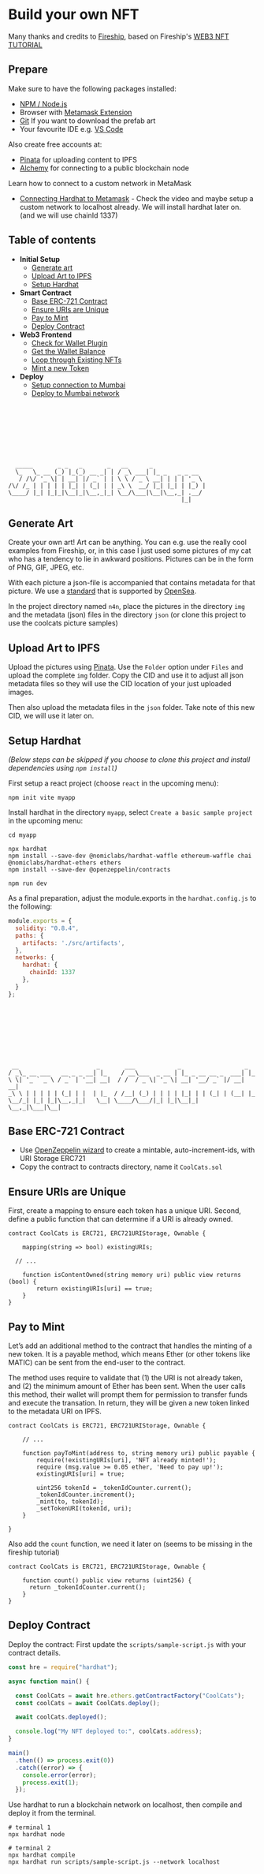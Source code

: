 # Build your own NFT

Many thanks and credits to [Fireship](https://fireship.io/), based on Fireship's [WEB3 NFT TUTORIAL](https://fireship.io/lessons/web3-solidity-hardhat-react-tutorial/)

## Prepare

Make sure to have the following packages installed:

* [NPM / Node.js](https://nodejs.org/en/download/)
* Browser with [Metamask Extension](https://metamask.io/download/)
* [Git](https://git-scm.com/downloads) If you want to download the prefab art
* Your favourite IDE e.g. [VS Code](https://code.visualstudio.com/)

Also create free accounts at:

* [Pinata](https://pinata.cloud) for uploading content to IPFS
* [Alchemy](https://www.alchemy.com/) for connecting to a public blockchain node

Learn how to connect to a custom network in MetaMask

* [Connecting Hardhat to Metamask](https://www.youtube.com/watch?v=FTDEX3S1eqU) - Check the video and maybe setup a custom network to localhost already. We will install hardhat later on. (and we will use chainId 1337)

## Table of contents

* **Initial Setup**
  * [Generate art](#generate-art)
  * [Upload Art to IPFS](#upload-art-to-ipfs)
  * [Setup Hardhat](#setup-hardhat)
* **Smart Contract**
  * [Base ERC-721 Contract](#base-erc-721-contract)
  * [Ensure URIs are Unique](#ensure-uris-are-unique)
  * [Pay to Mint](#pay-to-mint)
  * [Deploy Contract](#deploy-contract)
* **Web3 Frontend**
  * [Check for Wallet Plugin](#check-for-wallet-plugin)
  * [Get the Wallet Balance](#get-the-wallet-balance)
  * [Loop through Existing NFTs](#loop-through-existing-nfts)
  * [Mint a new Token](#mint-a-new-token)
* **Deploy**
  * [Setup connection to Mumbai](#setup-connection-to-mumbai)
  * [Deploy to Mumbai network](#deploy-to-mumbai-network)

<br><br><br><br><br><br>

```console
  _____       _ _   _       _   __      _
  \_   \_ __ (_) |_(_) __ _| | / _\ ___| |_ _   _ _ __
   / /\/ '_ \| | __| |/ _` | | \ \ / _ \ __| | | | '_ \
/\/ /_ | | | | | |_| | (_| | | _\ \  __/ |_| |_| | |_) |
\____/ |_| |_|_|\__|_|\__,_|_| \__/\___|\__|\__,_| .__/
                                                 |_|
```

## Generate Art

Create your own art! Art can be anything. You can e.g. use the really cool examples from Fireship, or, in this case I just used some pictures of my cat who has a tendency to lie in awkward positions. Pictures can be in the form of PNG, GIF, JPEG, etc.

With each picture a json-file is accompanied that contains metadata for that picture. We use a [standard](https://docs.opensea.io/docs/metadata-standards) that is supported by [OpenSea](https://opensea.io/).

In the project directory named `n4n`, place the pictures in the directory `img` and the metadata (json) files in the directory `json` (or clone this project to use the coolcats picture samples)

## Upload Art to IPFS

Upload the pictures using [Pinata](https://pinata.cloud/). Use the `Folder` option under `Files` and upload the complete `img` folder. Copy the CID and use it to adjust all json metadata files so they will use the CID location of your just uploaded images.

Then also upload the metadata files in the `json` folder. Take note of this new CID, we will use it later on.

## Setup Hardhat

*(Below steps can be skipped if you choose to clone this project and install dependencies using `npm install`)*

First setup a react project (choose `react` in the upcoming menu):

```console
npm init vite myapp
```

Install hardhat in the directory `myapp`, select `Create a basic sample project` in the upcoming menu:

```console
cd myapp

npx hardhat
npm install --save-dev @nomiclabs/hardhat-waffle ethereum-waffle chai @nomiclabs/hardhat-ethers ethers
npm install --save-dev @openzeppelin/contracts

npm run dev
```

As a final preparation, adjust the module.exports in the `hardhat.config.js` to the following:

```js
module.exports = {
  solidity: "0.8.4",
  paths: {
    artifacts: './src/artifacts',
  },
  networks: {
    hardhat: {
      chainId: 1337
    },
  }
};
```

<br><br><br><br><br><br>

```console
 __                      _       ___            _                  _
/ _\_ __ ___   __ _ _ __| |_    / __\___  _ __ | |_ _ __ __ _  ___| |_
\ \| '_ ` _ \ / _` | '__| __|  / /  / _ \| '_ \| __| '__/ _` |/ __| __|
_\ \ | | | | | (_| | |  | |_  / /__| (_) | | | | |_| | | (_| | (__| |_
\__/_| |_| |_|\__,_|_|   \__| \____/\___/|_| |_|\__|_|  \__,_|\___|\__|

```

## Base ERC-721 Contract

* Use [OpenZeppelin wizard](https://docs.openzeppelin.com/contracts/4.x/wizard) to create a mintable, auto-increment-ids, with URI Storage ERC721
* Copy the contract to contracts directory, name it `CoolCats.sol`

## Ensure URIs are Unique

First, create a mapping to ensure each token has a unique URI. Second, define a public function that can determine if a URI is already owned.

```solidity
contract CoolCats is ERC721, ERC721URIStorage, Ownable {

    mapping(string => bool) existingURIs;

  // ...

    function isContentOwned(string memory uri) public view returns (bool) {
        return existingURIs[uri] == true;
    }
}
```

## Pay to Mint

Let’s add an additional method to the contract that handles the minting of a new token. It is a payable method, which means Ether (or other tokens like MATIC) can be sent from the end-user to the contract.

The method uses require to validate that (1) the URI is not already taken, and (2) the minimum amount of Ether has been sent. When the user calls this method, their wallet will prompt them for permission to transfer funds and execute the transation. In return, they will be given a new token linked to the metadata URI on IPFS.

```solidity
contract CoolCats is ERC721, ERC721URIStorage, Ownable {

    // ...

    function payToMint(address to, string memory uri) public payable {
        require(!existingURIs[uri], 'NFT already minted!');
        require (msg.value >= 0.05 ether, 'Need to pay up!');
        existingURIs[uri] = true;

        uint256 tokenId = _tokenIdCounter.current();
        _tokenIdCounter.increment();
        _mint(to, tokenId);
        _setTokenURI(tokenId, uri);
    }

}
```

Also add the `count` function, we need it later on (seems to be missing in the fireship tutorial)

```solidity
contract CoolCats is ERC721, ERC721URIStorage, Ownable {

    function count() public view returns (uint256) {
      return _tokenIdCounter.current();
    }
}
```

## Deploy Contract

Deploy the contract: First update the `scripts/sample-script.js` with your contract details.

```js
const hre = require("hardhat");

async function main() {

  const CoolCats = await hre.ethers.getContractFactory("CoolCats");
  const coolCats = await CoolCats.deploy();

  await coolCats.deployed();

  console.log("My NFT deployed to:", coolCats.address);
}

main()
  .then(() => process.exit(0))
  .catch((error) => {
    console.error(error);
    process.exit(1);
  });
```

Use hardhat to run a blockchain network on localhost, then compile and deploy it from the terminal.

```console
# terminal 1
npx hardhat node

# terminal 2
npx hardhat compile
npx hardhat run scripts/sample-script.js --network localhost
```

<br><br><br><br><br><br>

```console
 __    __     _    _____     ___                _                 _
/ / /\ \ \___| |__|___ /    / __\ __ ___  _ __ | |_ ___ _ __   __| |
\ \/  \/ / _ \ '_ \ |_ \   / _\| '__/ _ \| '_ \| __/ _ \ '_ \ / _` |
 \  /\  /  __/ |_) |__) | / /  | | | (_) | | | | ||  __/ | | | (_| |
  \/  \/ \___|_.__/____/  \/   |_|  \___/|_| |_|\__\___|_| |_|\__,_|

```

## Check for Wallet Plugin

Create a component `Install.jsx` in the directory `src/components/` that will check for the MetaMask plugin:

```js
const Install = () => {
    return (
      <div>
        <h3>Follow the link to install 👇🏼</h3>
        <a href="https://metamask.io/download.html">Meta Mask</a>
      </div>
    );
  };

export default Install;
```

If the plugin is installed then render the Home screen. Adjust `App.jsx` as follows:

```js
import Install from './components/Install';
import Home from './components/Home';

function App() {

  if (window.ethereum) {
    return <Home />;
  } else {
    return <Install />
  }
}

export default App;
```

## Get the Wallet Balance

Create a component `WalletBalance.jsx` in the directory `src/components/` that will check for the balance of the current account in MetaMask:

```js
import { useState } from 'react';
import { ethers } from 'ethers';

function WalletBalance() {

  const [balance, setBalance] = useState();

  const getBalance = async () => {
    const [account] = await window.ethereum.request({ method: 'eth_requestAccounts' });
    const provider = new ethers.providers.Web3Provider(window.ethereum);
    const balance = await provider.getBalance(account);
    setBalance(ethers.utils.formatEther(balance));
  };

  return (
    <div className="card">
      <div className="card-body">
        <h5 className="card-title">Your Balance: {balance}</h5>
        <button className="btn btn-success" onClick={() => getBalance()}>Show My Balance</button>
      </div>
    </div>
  );
};

export default WalletBalance;
```

Test the Wallet Balance functionality by adding some code to `Home.jsx` in the directory `src/components/`:

```js
import WalletBalance from './WalletBalance';

function Home() {
  return (
    <WalletBalance />
  );
}

export default Home;
```

## Loop through Existing NFTs

In the home screen, we use ethers.js to make a reference to the deployed contract. We request the total number of minted tokens, then create a loop to render a child component for each one. Replace the content of `Home.jsx` with the following (do not forget to replace the parameter `YOUR_DEPLOYED_CONTRACT_ADDRESS` with your deployment address):

```js
import WalletBalance from './WalletBalance';
import { useEffect, useState } from 'react';

import { ethers } from 'ethers';
import CoolCats from '../artifacts/contracts/CoolCats.sol/CoolCats.json';

const contractAddress = 'YOUR_DEPLOYED_CONTRACT_ADDRESS';

const provider = new ethers.providers.Web3Provider(window.ethereum);

// get the end user
const signer = provider.getSigner();

// get the smart contract
const contract = new ethers.Contract(contractAddress, CoolCats.abi, signer);


function Home() {

  const [totalMinted, setTotalMinted] = useState(0);
  useEffect(() => {
    getCount();
  }, []);

  const getCount = async () => {
    const count = await contract.count();
    console.log(parseInt(count));
    setTotalMinted(parseInt(count));
  };

 return (
    <div>
      <WalletBalance />

      <h1>Cool Cats NFT Collection</h1>
      <div className="container">
        <div className="row">
          {Array(totalMinted + 1)
            .fill(0)
            .map((_, i) => (
              <div key={i} className="col-sm">
                <NFTImage tokenId={i} getCount={getCount} />
              </div>
            ))}
        </div>
      </div>
    </div>
  );
}

function NFTImage() {
  return (<div>placeholder</div>);
}

export default Home;
```

## Mint a new Token

Next also replace the placeholder function `NFTImage()` in `Home.jsx` with the following function. Do not forget to replace the parameters `PINATA_CONTENT_ID` with the corresponding CID's you got from Pinata:

```js
function NFTImage({ tokenId, getCount }) {
  const jsonContentId = 'PINATA_CONTENT_ID';
  const imgContentId = 'PINATA_CONTENT_ID';
  const metadataURI = `${jsonContentId}/${tokenId}.json`;
  const partialMetadataURI = `${tokenId}.json`;
  const imageURI = `https://gateway.pinata.cloud/ipfs/${imgContentId}/${tokenId}.jpeg`;

  const [isMinted, setIsMinted] = useState(false);
  useEffect(() => {
    getMintedStatus();
  }, [isMinted]);

  const getMintedStatus = async () => {
    const result = await contract.isContentOwned(partialMetadataURI);
    console.log(result)
    setIsMinted(result);
  };

  const mintToken = async () => {
    const connection = contract.connect(signer);
    const addr = connection.address;
    const result = await contract.payToMint(addr, partialMetadataURI, {
      value: ethers.utils.parseEther('0.05'),
    });

    await result.wait();
    getMintedStatus();
    getCount();
  };

  async function getURI() {
    const uri = await contract.tokenURI(tokenId);
    alert(uri);
  }

  return (
    <div className="card" style={{ width: '18rem'}}>
      <img className="card-img-top" src={isMinted ? imageURI : './placeholder.jpeg'}></img>
      <div className="card-body">
        <h5 className="card-title">ID #{tokenId}</h5>
        {!isMinted ? (
          <button className="btn btn-primary" onClick={mintToken}>
            Mint
          </button>
        ) : (
          <button className="btn btn-secondary" onClick={getURI}>
            Taken! Show URI
          </button>
        )}
      </div>
    </div>
  );
}
```

<br><br><br><br><br><br>

```console
    ___           _
   /   \___ _ __ | | ___  _   _
  / /\ / _ \ '_ \| |/ _ \| | | |
 / /_//  __/ |_) | | (_) | |_| |
/___,' \___| .__/|_|\___/ \__, |
           |_|            |___/
```

## Setup connection to Mumbai

Use [Alchemy](https://www.alchemy.com/) to get a personal Alchemy API key for a connection to a Mumbai node (Polygons test network). Setup a new network in MetaMask with the following fields:

|   |   |
|---|---|
|Network Name|Mumbai|
|New RPC URL|[https://polygon-mumbai.g.alchemy.com/v2/ALCHEMY_API_KEY](https://polygon-mumbai.g.alchemy.com/v2/ALCHEMY_API_KEY)|
|Chain ID|80001|
|Currency Symbol|MATIC|
|Block Explorer URL|[https://mumbai.polygonscan.com](https://mumbai.polygonscan.com)|

Uncomment the Mumbai section in `hardhat.config.js` and fill in your ALCHEMY_API_KEY and MUMBAI_PRIVATE_KEY

```js
require("@nomiclabs/hardhat-waffle");

// This is a sample Hardhat task. To learn how to create your own go to
// https://hardhat.org/guides/create-task.html
task("accounts", "Prints the list of accounts", async (taskArgs, hre) => {
  const accounts = await hre.ethers.getSigners();

  for (const account of accounts) {
    console.log(account.address);
  }
});

// Go to https://www.alchemyapi.io, sign up, create
// a new App in its dashboard, and replace "" with its key
const ALCHEMY_API_KEY = "";

// Replace this private key with your Mumbai account private key
// To export your private key from Metamask, open Metamask and
// go to Account Details > Export Private Key
// Be aware of NEVER putting real Ether into testing accounts
const MUMBAI_PRIVATE_KEY = "";

/**
 * @type import('hardhat/config').HardhatUserConfig
 */
module.exports = {
  solidity: "0.8.4",
  paths: {
    artifacts: './src/artifacts',
  },
  networks: {
    hardhat: {
      chainId: 1337
    },
    mumbai: {
      url: `https://polygon-mumbai.g.alchemy.com/v2/${ALCHEMY_API_KEY}`,
      chainId: 80001,
      accounts: [MUMBAI_PRIVATE_KEY]
    }
  }
};
```

## Deploy to Mumbai network

If you do not have any test MATIC you can get some at this [faucet](https://faucet.polygon.technology/)

You can now deploy the smart contract on Mumbai network as follows:

```console
npx hardhat run scripts/sample-script.js --network mumbai
```

Finally change the smart contract address in the react component `Home.jsx` to the address at Mumbai:

```js
const contract address = '0x..(the new smart contract address)';
```

As a bonus, check your NFTs on [https://testnets.opensea.io/](https://testnets.opensea.io/). Search for your NFTs using the same contract address and make for some cosmetic changes. Happy days!
